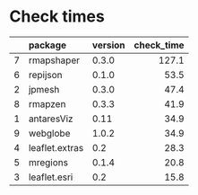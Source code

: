 # Check times

|   |package        |version | check_time|
|:--|:--------------|:-------|----------:|
|7  |rmapshaper     |0.3.0   |      127.1|
|6  |repijson       |0.1.0   |       53.5|
|2  |jpmesh         |0.3.0   |       47.4|
|8  |rmapzen        |0.3.3   |       41.9|
|1  |antaresViz     |0.11    |       34.9|
|9  |webglobe       |1.0.2   |       34.9|
|4  |leaflet.extras |0.2     |       28.3|
|5  |mregions       |0.1.4   |       20.8|
|3  |leaflet.esri   |0.2     |       15.8|


